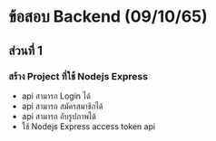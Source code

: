 # ข้อสอบ Backend (09/10/65)

## ส่วนที่ 1

### สร้าง Project ที่ใช้ Nodejs Express

- api สามารถ Login ได้
- api สามารถ สมัครสมาชิกได้
- api สามารถ อับรูปภาพได้
- ใช้ Nodejs Express access token api
